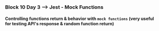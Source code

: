### Block 10 Day 3 --> Jest - Mock Functions
#### Controlling functions return & behavior with `mock functions` (very useful for testing API's response & random function return)

